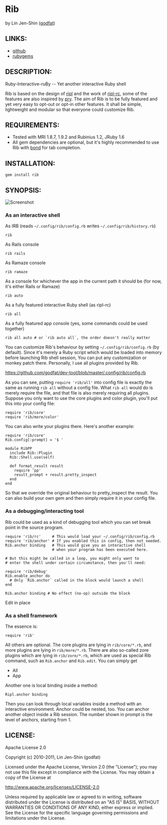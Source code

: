 # Rib

by Lin Jen-Shin ([godfat](http://godfat.org))

## LINKS:

* [github](https://github.com/godfat/rib)
* [rubygems](http://rubygems.org/gems/rib)

## DESCRIPTION:

Ruby-Interactive-ruBy -- Yet another interactive Ruby shell

Rib is based on the design of [ripl][] and the work of [ripl-rc][], some of
the features are also inspired by [pry][]. The aim of Rib is to be fully
featured and yet very easy to opt-out or opt-in other features. It shall
be simple, lightweight and modular so that everyone could customize Rib.

[ripl]: https://github.com/cldwalker/ripl
[ripl-rc]: https://github.com/godfat/ripl-rc
[pry]: https://github.com/pry/pry

## REQUIREMENTS:

* Tested with MRI 1.8.7, 1.9.2 and Rubinius 1.2, JRuby 1.6
* All gem dependencies are optional, but it's highly recommended to use
  Rib with [bond][] for tab completion.

[bond]: https://github.com/cldwalker/bond

## INSTALLATION:

    gem install rib

## SYNOPSIS:

![Screenshot](https://github.com/godfat/ripl-rc/raw/master/screenshot.png)

### As an interactive shell

As IRB (reads `~/.config/rib/config.rb` writes `~/.config/rib/history.rb`)

    rib

As Rails console

    rib rails

As Ramaze console

    rib ramaze

As a console for whichever the app in the current path
it should be (for now, it's either Rails or Ramaze)

    rib auto

As a fully featured interactive Ruby shell (as ripl-rc)

    rib all

As a fully featured app console (yes, some commands could be used together)

    rib all auto # or `rib auto all`, the order doesn't really matter

You can customize Rib's behaviour by setting `~/.config/rib/config.rb` (by
default). Since it's merely a Ruby script which would be loaded into memory
before launching Rib shell session, You can put any customization or monkey
patch there. Personally, I use all plugins provided by Rib.

<https://github.com/godfat/dev-tool/blob/master/.config/rib/config.rb>

As you can see, putting `require 'rib/all'` into config file is exactly the
same as running `rib all` without a config file. What `rib all` would do is
merely require the file, and that file is also merely requiring all plugins.
Suppose you only want to use the core plugins and color plugin, you'll put
this into your config file:

    require 'rib/core'
    require 'rib/more/color'

You can also write your plugins there. Here's another example:

    require 'rib/core'
    Rib.config[:prompt] = '$ '

    module RibPP
      include Rib::Plugin
      Rib::Shell.use(self)

      def format_result result
        require 'pp'
        result_prompt + result.pretty_inspect
      end
    end

So that we override the original behaviour to pretty_inspect the result. You
can also build your own gem and then simply require it in your config file.

### As a debugging/interacting tool

Rib could be used as a kind of debugging tool which you can set break point
in the source program.

    require 'rib/rc'     # This would load your ~/.config/rib/config.rb
    require 'rib/anchor' # If you enabled this in config, then not needed.
    Rib.anchor binding   # This would give you an interactive shell
                         # when your program has been executed here.

    # But this might be called in a loop, you might only want to
    # enter the shell under certain circumstance, then you'll need:

    require 'rib/debug'
    Rib.enable_anchor do
      # Only `Rib.anchor` called in the block would launch a shell
    end

    Rib.anchor binding # No effect (no-op) outside the block

Edit in place

### As a shell framework

The essence is:

    require 'rib'

All others are optional. The core plugins are lying in `rib/core/*.rb`,
and more plugins are lying in `rib/more/*.rb`. There are also so-called
zore plugins which are lying in `rib/zore/*.rb`, which are used as special
Rib command, such as `Rib.anchor` and `Rib.edit`. You can simply get

* All
* App

Another one is local binding inside a method:

    Ripl.anchor binding

Then you can look through local variables inside a method
with an interactive environment. Anchor could be nested, too.
You can anchor another object inside a Rib session. The number
shown in prompt is the level of anchors, starting from 1.

## LICENSE:

Apache License 2.0

Copyright (c) 2010-2011, Lin Jen-Shin (godfat)

Licensed under the Apache License, Version 2.0 (the "License");
you may not use this file except in compliance with the License.
You may obtain a copy of the License at

<http://www.apache.org/licenses/LICENSE-2.0>

Unless required by applicable law or agreed to in writing, software
distributed under the License is distributed on an "AS IS" BASIS,
WITHOUT WARRANTIES OR CONDITIONS OF ANY KIND, either express or implied.
See the License for the specific language governing permissions and
limitations under the License.

